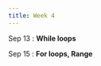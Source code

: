 ```yaml
---
title: Week 4
---
```


Sep 13
: **While loops**
<!--   : \[[videos](youtube.com)\] \[[slides](https://docs.google.com)\] -->
  
Sep 15
: **For loops, Range**
<!--   : \[[videos](youtube.com)\] \[[slides](https://docs.google.com)\] -->
<!-- : **Lab 1 due**{: .label .label-red } -->

<!-- Sep 2
: **Lab**{: .label .label-purple }[Lab 2: Variables and Expressions](https://class.mimir.io/projects/ea7024cf-a0f8-4786-9a6f-801fdea6e993) -->

<!-- 
Sep 4
: **HW**{: .label .label-blue }Released: [HW2: Variables and Types](https://class.mimir.io/assignments/5e7aad41-169d-49e6-a052-1d64ba1fb545) -->


